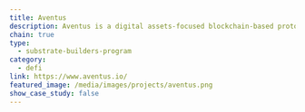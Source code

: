 ```yaml
---
title: Aventus
description: Aventus is a digital assets-focused blockchain-based protocol that transforms oversight, standardisation, trust and innovation across enterprises’ supply chains.
chain: true
type:
  - substrate-builders-program
category:
  - defi
link: https://www.aventus.io/
featured_image: /media/images/projects/aventus.png
show_case_study: false
---
```

